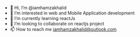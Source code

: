 - 👋 Hi, I’m @iamhamzakhalid
- 👀 I’m interested in web and Mobile Application development
- 🌱 I’m currently learning reactJs
- 💞️ I’m looking to collaborate on reactjs project
- 📫 How to reach me iamhamzakhalid@outlook.com

<!---
iamhamzakhalid/iamhamzakhalid is a ✨ special ✨ repository because its `README.md` (this file) appears on your GitHub profile.
You can click the Preview link to take a look at your changes.
--->
